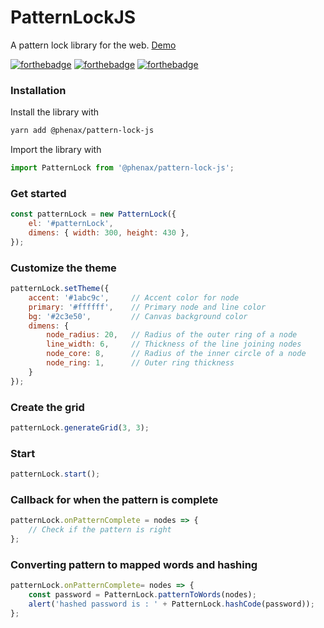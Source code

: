 # PatternLockJS
A pattern lock library for the web. [Demo](https://phenax.github.io/pattern-lock-js/)

[![forthebadge](http://forthebadge.com/images/badges/uses-js.svg)](http://forthebadge.com)
[![forthebadge](http://forthebadge.com/images/badges/you-didnt-ask-for-this.svg)](http://forthebadge.com)
[![forthebadge](http://forthebadge.com/images/badges/no-ragrets.svg)](http://forthebadge.com)


### Installation

Install the library with
```bash
yarn add @phenax/pattern-lock-js
```

Import the library with
```js
import PatternLock from '@phenax/pattern-lock-js';
```

### Get started
```javascript
const patternLock = new PatternLock({
    el: '#patternLock',
    dimens: { width: 300, height: 430 },
});
```

### Customize the theme
```javascript
patternLock.setTheme({
    accent: '#1abc9c',     // Accent color for node
    primary: '#ffffff',    // Primary node and line color
    bg: '#2c3e50',         // Canvas background color
    dimens: {
        node_radius: 20,   // Radius of the outer ring of a node
        line_width: 6,     // Thickness of the line joining nodes
        node_core: 8,      // Radius of the inner circle of a node
        node_ring: 1,      // Outer ring thickness
    }
});
```

### Create the grid
```javascript
patternLock.generateGrid(3, 3);
```

### Start
```javascript
patternLock.start();
```

### Callback for when the pattern is complete
```javascript
patternLock.onPatternComplete = nodes => {
    // Check if the pattern is right
};
```

### Converting pattern to mapped words and hashing
```javascript
patternLock.onPatternComplete= nodes => {
    const password = PatternLock.patternToWords(nodes);
    alert('hashed password is : ' + PatternLock.hashCode(password));
};
```


<br />
<br />



